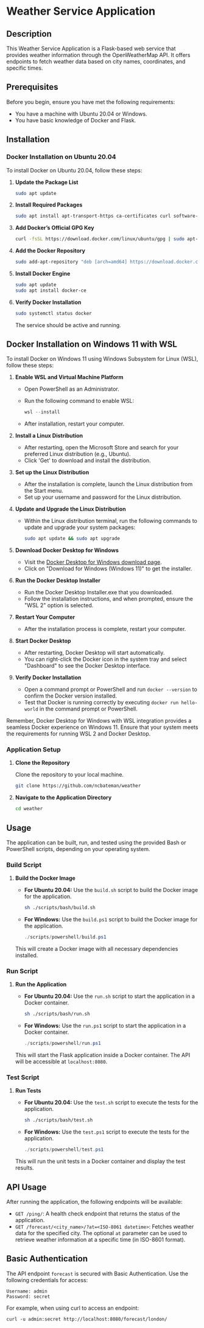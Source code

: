 # Weather Service Application

## Description
This Weather Service Application is a Flask-based web service that provides weather information through the OpenWeatherMap API. It offers endpoints to fetch weather data based on city names, coordinates, and specific times.

## Prerequisites
Before you begin, ensure you have met the following requirements:
* You have a machine with Ubuntu 20.04 or Windows.
* You have basic knowledge of Docker and Flask.

## Installation

### Docker Installation on Ubuntu 20.04
To install Docker on Ubuntu 20.04, follow these steps:

1. **Update the Package List**

   ```bash
   sudo apt update
   ```

2. **Install Required Packages**

   ```bash
   sudo apt install apt-transport-https ca-certificates curl software-properties-common
   ```

3. **Add Docker’s Official GPG Key**

   ```bash
   curl -fsSL https://download.docker.com/linux/ubuntu/gpg | sudo apt-key add -
   ```

4. **Add the Docker Repository**

   ```bash
   sudo add-apt-repository "deb [arch=amd64] https://download.docker.com/linux/ubuntu focal stable"
   ```

5. **Install Docker Engine**

   ```bash
   sudo apt update
   sudo apt install docker-ce
   ```

6. **Verify Docker Installation**

   ```bash
   sudo systemctl status docker
   ```

   The service should be active and running.

## Docker Installation on Windows 11 with WSL

To install Docker on Windows 11 using Windows Subsystem for Linux (WSL), follow these steps:

1. **Enable WSL and Virtual Machine Platform**

   - Open PowerShell as an Administrator.
   - Run the following command to enable WSL:

     ```powershell
     wsl --install
     ```

   - After installation, restart your computer.

2. **Install a Linux Distribution**

   - After restarting, open the Microsoft Store and search for your preferred Linux distribution (e.g., Ubuntu).
   - Click 'Get' to download and install the distribution.

3. **Set up the Linux Distribution**

   - After the installation is complete, launch the Linux distribution from the Start menu.
   - Set up your username and password for the Linux distribution.

4. **Update and Upgrade the Linux Distribution**

   - Within the Linux distribution terminal, run the following commands to update and upgrade your system packages:

     ```bash
     sudo apt update && sudo apt upgrade
     ```

5. **Download Docker Desktop for Windows**

   - Visit the [Docker Desktop for Windows download page](https://www.docker.com/products/docker-desktop).
   - Click on "Download for Windows (Windows 11)" to get the installer.

6. **Run the Docker Desktop Installer**

   - Run the Docker Desktop Installer.exe that you downloaded.
   - Follow the installation instructions, and when prompted, ensure the "WSL 2" option is selected.

7. **Restart Your Computer**

   - After the installation process is complete, restart your computer.

8. **Start Docker Desktop**

   - After restarting, Docker Desktop will start automatically.
   - You can right-click the Docker icon in the system tray and select "Dashboard" to see the Docker Desktop interface.

9. **Verify Docker Installation**

   - Open a command prompt or PowerShell and run `docker --version` to confirm the Docker version installed.
   - Test that Docker is running correctly by executing `docker run hello-world` in the command prompt or PowerShell.

Remember, Docker Desktop for Windows with WSL integration provides a seamless Docker experience on Windows 11. Ensure that your system meets the requirements for running WSL 2 and Docker Desktop.

### Application Setup

1. **Clone the Repository**

   Clone the repository to your local machine.

   ```bash
   git clone https://github.com/ncbateman/weather
   ```

2. **Navigate to the Application Directory**

   ```bash
   cd weather
   ```

## Usage

The application can be built, run, and tested using the provided Bash or PowerShell scripts, depending on your operating system.

### Build Script

1. **Build the Docker Image**

   - **For Ubuntu 20.04:**
     Use the `build.sh` script to build the Docker image for the application.

     ```bash
     sh ./scripts/bash/build.sh
     ```

   - **For Windows:**
     Use the `build.ps1` script to build the Docker image for the application.

     ```powershell
     ./scripts/powershell/build.ps1
     ```

   This will create a Docker image with all necessary dependencies installed.

### Run Script

1. **Run the Application**

   - **For Ubuntu 20.04:**
     Use the `run.sh` script to start the application in a Docker container.

     ```bash
     sh ./scripts/bash/run.sh
     ```

   - **For Windows:**
     Use the `run.ps1` script to start the application in a Docker container.

     ```powershell
     ./scripts/powershell/run.ps1
     ```

   This will start the Flask application inside a Docker container. The API will be accessible at `localhost:8080`.

### Test Script

1. **Run Tests**

   - **For Ubuntu 20.04:**
     Use the `test.sh` script to execute the tests for the application.

     ```bash
     sh ./scripts/bash/test.sh
     ```

   - **For Windows:**
     Use the `test.ps1` script to execute the tests for the application.

     ```powershell
     ./scripts/powershell/test.ps1
     ```

   This will run the unit tests in a Docker container and display the test results.

## API Usage

After running the application, the following endpoints will be available:

- `GET /ping/`: A health check endpoint that returns the status of the application.
- `GET /forecast/<city_name>/?at=<ISO-8061 datetime>`: Fetches weather data for the specified city. The optional `at` parameter can be used to retrieve weather information at a specific time (in ISO-8601 format).

## Basic Authentication

The API endpoint `forecast` is secured with Basic Authentication. Use the following credentials for access:

```
Username: admin
Password: secret
```

For example, when using curl to access an endpoint:

```
curl -u admin:secret http://localhost:8080/forecast/london/
```
